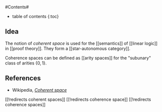 
#Contents#
* table of contents
{:toc}

## Idea

The notion of _coherent space_ is used for the [[semantics]] of [[linear logic]] in [[proof theory]].  They form a [[star-autonomous category]].

Coherence spaces can be defined as [[arity spaces]] for the "subunary" class of arities $\{0,1\}$.

## References

* Wikipedia, _[Coherent space](http://en.wikipedia.org/wiki/Coherent_space)_

[[!redirects coherent spaces]]
[[!redirects coherence space]]
[[!redirects coherence spaces]]

